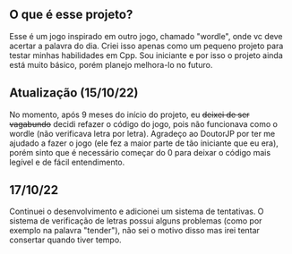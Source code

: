 ## O que é esse projeto? 
Esse é um jogo inspirado em outro jogo, chamado "wordle", onde vc deve acertar a palavra do dia. Criei isso apenas como um pequeno projeto para testar minhas habilidades em Cpp. Sou iniciante e por isso o projeto ainda está muito básico, porém planejo melhora-lo no futuro.
## Atualização (15/10/22)
No momento, após 9 meses do início do projeto, eu ~~deixei de ser vagabundo~~ decidi refazer o código do jogo, pois não funcionava como o wordle (não verificava letra por letra). Agradeço ao DoutorJP por ter me ajudado a fazer o jogo (ele fez a maior parte de tão iniciante que eu era), porém sinto que é necessário começar do 0 para deixar o código mais legível e de fácil entendimento.
## 17/10/22
Continuei o desenvolvimento e adicionei um sistema de tentativas. O sistema de verificação de letras possui alguns problemas (como por exemplo na palavra "tender"), não sei o motivo disso mas irei tentar consertar quando tiver tempo.
